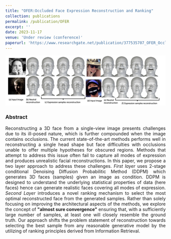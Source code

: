 ```yaml
---
title: "OFER:Occluded Face Expression Reconstruction and Ranking"
collection: publications
permalink: /publication/OFER
excerpt: ''
date: 2023-11-17
venue: 'Under review (conference)'
paperurl: 'https://www.researchgate.net/publication/377535707_OFER_Occluded_face_reconstruction_and_ranking'
---
```

<img src = '/files/OFER.png'>
<div style="text-align: justify">
<h3>Abstract</h3>
Reconstructing a 3D face from a single-view image presents challenges due to its ill-posed nature, which is further compounded when the image contains occlusions. The current state-of-the-art methods performs well in reconstructing a single head shape but face difficulties with occlusions unable to offer multiple hypotheses for obscured regions. Methods that attempt to address this issue often fail to capture all modes of expression and produces unrealistic facial reconstructions. In this paper, we propose a two layer approach to address these challenges. <i>First layer</i> uses 2-stage conditional Denoising Diffusion Probabilitic Method (DDPM) which generates 3D faces (samples) given an image as condition. DDPM is designed to understand the underlying statistical properties of data (here faces) hence can generate realistic faces covering all modes of expression. <i>Second Layer</i> introduces a novel ranking mechanism to select the most optimal reconstructed face from the generated samples. Rather than solely focusing on improving the architectural aspects of the methods, we explore the concept of <b>"almost sure convergence"</b> ensuring that, with a sufficiently large number of samples, at least one will closely resemble the ground truth. Our approach shifts the problem statement of reconstruction towards selecting the best sample from any reasonable generative model by the utilizing of ranking principles derived from Information Retrieval. 
<br><br>
</div>

